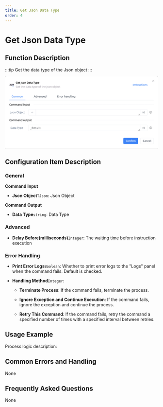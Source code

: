 ```yaml
---
title: Get Json Data Type
order: 4
---
```


# Get Json Data Type

## Function Description

:::tip 
Get the data type of the Json object
:::

![Get Json Data Type](../../../assets/Get%20Json%20Data%20Type_command.png)

## Configuration Item Description

### General

**Command Input**

- **Json Object**`TJson`: Json Object


**Command Output**

- **Data Type**`string`: Data Type

### Advanced

- **Delay Before(milliseconds)**`Integer`: The waiting time before instruction execution

### Error Handling

- **Print Error Logs**`Boolean`: Whether to print error logs to the "Logs" panel when the command fails. Default is checked. 

- **Handling Method**`Integer`:

    - **Terminate Process**: If the command fails, terminate the process.

    - **Ignore Exception and Continue Execution**: If the command fails, ignore the exception and continue the process.

    - **Retry This Command**: If the command fails, retry the command a specified number of times with a specified interval between retries.

## Usage Example

Process logic description:

## Common Errors and Handling

None

## Frequently Asked Questions

None

